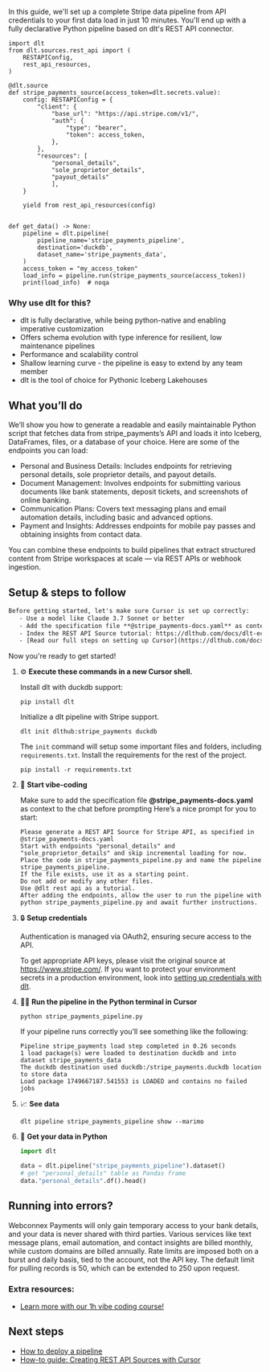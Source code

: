 In this guide, we'll set up a complete Stripe data pipeline from API credentials to your first data load in just 10 minutes. You'll end up with a fully declarative Python pipeline based on dlt's REST API connector.

```python-outcome
import dlt
from dlt.sources.rest_api import (
    RESTAPIConfig,
    rest_api_resources,
)

@dlt.source
def stripe_payments_source(access_token=dlt.secrets.value):
    config: RESTAPIConfig = {
        "client": {
            "base_url": "https://api.stripe.com/v1/",
            "auth": {
                "type": "bearer",
                "token": access_token,
            },
        },
        "resources": [
            "personal_details",
            "sole_proprietor_details",
            "payout_details"
            ],
    }

    yield from rest_api_resources(config)


def get_data() -> None:
    pipeline = dlt.pipeline(
        pipeline_name='stripe_payments_pipeline',
        destination='duckdb',
        dataset_name='stripe_payments_data', 
    )
    access_token = "my_access_token"
    load_info = pipeline.run(stripe_payments_source(access_token))
    print(load_info)  # noqa
```

### Why use dlt for this?

- dlt is fully declarative, while being python-native and enabling imperative customization
- Offers schema evolution with type inference for resilient, low maintenance pipelines
- Performance and scalability control
- Shallow learning curve - the pipeline is easy to extend by any team member
- dlt is the tool of choice for Pythonic Iceberg Lakehouses

## What you’ll do

We’ll show you how to generate a readable and easily maintainable Python script that fetches data from stripe_payments’s API and loads it into Iceberg, DataFrames, files, or a database of your choice. Here are some of the endpoints you can load:

- Personal and Business Details: Includes endpoints for retrieving personal details, sole proprietor details, and payout details.
- Document Management: Involves endpoints for submitting various documents like bank statements, deposit tickets, and screenshots of online banking.
- Communication Plans: Covers text messaging plans and email automation details, including basic and advanced options.
- Payment and Insights: Addresses endpoints for mobile pay passes and obtaining insights from contact data.

You can combine these endpoints to build pipelines that extract structured content from Stripe workspaces at scale — via REST APIs or webhook ingestion.

## Setup & steps to follow

```default
Before getting started, let's make sure Cursor is set up correctly:
   - Use a model like Claude 3.7 Sonnet or better
   - Add the specification file **@stripe_payments-docs.yaml** as context
   - Index the REST API Source tutorial: https://dlthub.com/docs/dlt-ecosystem/verified-sources/rest_api/ and add it to context as **@dlt rest api**
   - [Read our full steps on setting up Cursor](https://dlthub.com/docs/dlt-ecosystem/llm-tooling/cursor-restapi#23-configuring-cursor-with-documentation)
```

Now you're ready to get started! 

1. ⚙️ **Execute these commands in a new Cursor shell.**
    
    Install dlt with duckdb support:
    ```shell
    pip install dlt
    ```

    Initialize a dlt pipeline with Stripe support.
    ```shell
    dlt init dlthub:stripe_payments duckdb
    ```

    The `init` command will setup some important files and folders, including `requirements.txt`. Install the requirements for the rest of the project.
    ```shell
    pip install -r requirements.txt
    ```
    
2. 🤠 **Start vibe-coding**
    
    Make sure to add the specification file **@stripe_payments-docs.yaml** as context to the chat before prompting
    Here’s a nice prompt for you to start: 
    
    ```prompt
    Please generate a REST API Source for Stripe API, as specified in @stripe_payments-docs.yaml 
    Start with endpoints "personal_details" and "sole_proprietor_details" and skip incremental loading for now. 
    Place the code in stripe_payments_pipeline.py and name the pipeline stripe_payments_pipeline. 
    If the file exists, use it as a starting point. 
    Do not add or modify any other files. 
    Use @dlt rest api as a tutorial. 
    After adding the endpoints, allow the user to run the pipeline with python stripe_payments_pipeline.py and await further instructions.
    ```

    
3. 🔒 **Setup credentials** 
    
    Authentication is managed via OAuth2, ensuring secure access to the API.
    
    To get appropriate API keys, please visit the original source at https://www.stripe.com/.
    If you want to protect your environment secrets in a production environment, look into [setting up credentials with dlt](https://dlthub.com/docs/walkthroughs/add_credentials).
    
4. 🏃‍♀️ **Run the pipeline in the Python terminal in Cursor**
    
    ```shell
    python stripe_payments_pipeline.py
    ```
    
    If your pipeline runs correctly you’ll see something like the following:
    
    ```shell
    Pipeline stripe_payments load step completed in 0.26 seconds
    1 load package(s) were loaded to destination duckdb and into dataset stripe_payments_data
    The duckdb destination used duckdb:/stripe_payments.duckdb location to store data
    Load package 1749667187.541553 is LOADED and contains no failed jobs
    ```
    
5. 📈 **See data**
    
    ```shell
    dlt pipeline stripe_payments_pipeline show --marimo
    ```
    
6. 🐍 **Get your data in Python**
    
    ```python
    import dlt

   data = dlt.pipeline("stripe_payments_pipeline").dataset()
   # get "personal_details" table as Pandas frame
   data."personal_details".df().head()
    ```

## Running into errors?

Webconnex Payments will only gain temporary access to your bank details, and your data is never shared with third parties. Various services like text message plans, email automation, and contact insights are billed monthly, while custom domains are billed annually. Rate limits are imposed both on a burst and daily basis, tied to the account, not the API key. The default limit for pulling records is 50, which can be extended to 250 upon request.

### Extra resources:

- [Learn more with our 1h vibe coding course!](https://www.youtube.com/watch?v=GGid70rnJuM)

## Next steps

- [How to deploy a pipeline](https://dlthub.com/docs/walkthroughs/deploy-a-pipeline)
- [How-to guide: Creating REST API Sources with Cursor](https://dlthub.com/docs/dlt-ecosystem/llm-tooling/cursor-restapi)
